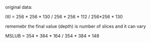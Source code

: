 
original data:

IXI = 256 * 256 * 130 / 256 * 256 * 112 / 256*256 * 130

rememebr the final value (depth) is number of slices and it can vary

MSLUB = 354 * 384 * 164 / 354 * 384 * 148

